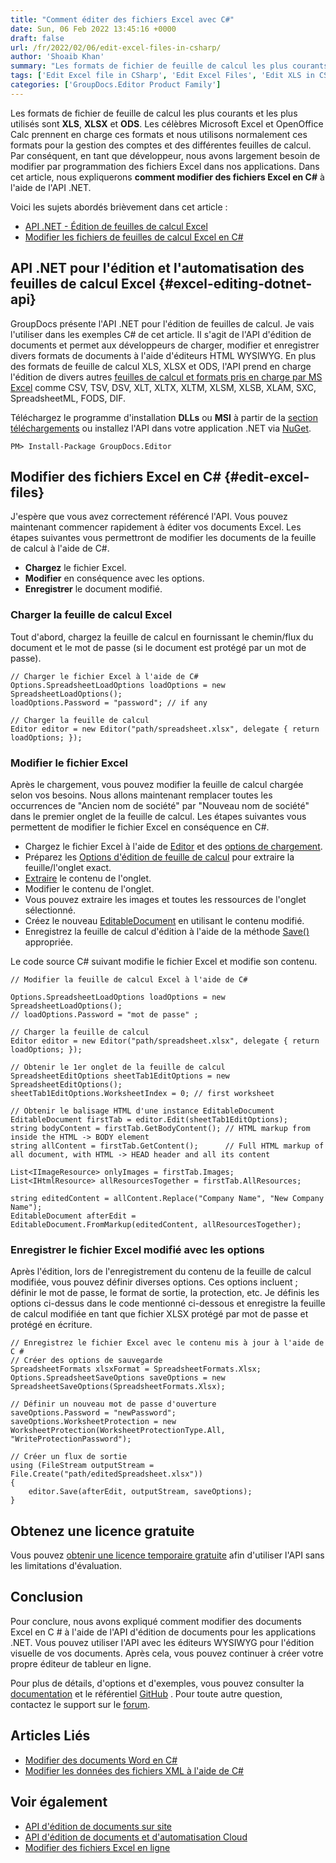 ```yaml
---
title: "Comment éditer des fichiers Excel avec C#"
date: Sun, 06 Feb 2022 13:45:16 +0000
draft: false
url: /fr/2022/02/06/edit-excel-files-in-csharp/
author: 'Shoaib Khan'
summary: "Les formats de fichier de feuille de calcul les plus courants et les plus utilisés sont **XLS**, **XLSX** et **ODS**. Les célèbres Microsoft Excel et OpenOffice Calc prennent en charge ces formats et nous utilisons normalement ces formats pour la gestion des comptes et des différentes feuilles de calcul. Par conséquent, en tant que développeur, nous avons largement besoin de modifier par programmation des fichiers Excel dans nos applications. Dans cet article, nous expliquerons **comment modifier des fichiers Excel en C#** à l'aide de l'API .NET."
tags: ['Edit Excel file in CSharp', 'Edit Excel Files', 'Edit XLS in CSharp', 'Edit XLSX in CSharp', 'Spreadsheet Editing in CSharp']
categories: ['GroupDocs.Editor Product Family']
---
```


Les formats de fichier de feuille de calcul les plus courants et les plus utilisés sont **XLS**, **XLSX** et **ODS**. Les célèbres Microsoft Excel et OpenOffice Calc prennent en charge ces formats et nous utilisons normalement ces formats pour la gestion des comptes et des différentes feuilles de calcul. Par conséquent, en tant que développeur, nous avons largement besoin de modifier par programmation des fichiers Excel dans nos applications. Dans cet article, nous expliquerons **comment modifier des fichiers Excel en C#** à l'aide de l'API .NET.

Voici les sujets abordés brièvement dans cet article :

* [API .NET - Édition de feuilles de calcul Excel](#excel-editing-dotnet-api)
* [Modifier les fichiers de feuilles de calcul Excel en C#](#edit-excel-files)

## API .NET pour l'édition et l'automatisation des feuilles de calcul Excel {#excel-editing-dotnet-api}

GroupDocs présente l'API .NET pour l'édition de feuilles de calcul. Je vais l'utiliser dans les exemples C# de cet article. Il s'agit de l'API d'édition de documents et permet aux développeurs de charger, modifier et enregistrer divers formats de documents à l'aide d'éditeurs HTML WYSIWYG. En plus des formats de feuille de calcul XLS, XLSX et ODS, l'API prend en charge l'édition de divers autres [feuilles de calcul et formats pris en charge par MS Excel](https://docs.groupdocs.com/editor/net/supported-document-formats/) comme CSV, TSV, DSV, XLT, XLTX, XLTM, XLSM, XLSB, XLAM, SXC, SpreadsheetML, FODS, DIF.

Téléchargez le programme d'installation **DLLs** ou **MSI** à partir de la [section téléchargements](https://downloads.groupdocs.com/editor/net) ou installez l'API dans votre application .NET via [NuGet](https://www.nuget.org/packages/groupdocs.editor).

```
PM> Install-Package GroupDocs.Editor
```

## Modifier des fichiers Excel en C# {#edit-excel-files}

J'espère que vous avez correctement référencé l'API. Vous pouvez maintenant commencer rapidement à éditer vos documents Excel. Les étapes suivantes vous permettront de modifier les documents de la feuille de calcul à l'aide de C#.

* **Chargez** le fichier Excel.
* **Modifier** en conséquence avec les options.
* **Enregistrer** le document modifié.

### Charger la feuille de calcul Excel

Tout d'abord, chargez la feuille de calcul en fournissant le chemin/flux du document et le mot de passe (si le document est protégé par un mot de passe).

```
// Charger le fichier Excel à l'aide de C#
Options.SpreadsheetLoadOptions loadOptions = new SpreadsheetLoadOptions();
loadOptions.Password = "password"; // if any

// Charger la feuille de calcul
Editor editor = new Editor("path/spreadsheet.xlsx", delegate { return loadOptions; });
```

### Modifier le fichier Excel

Après le chargement, vous pouvez modifier la feuille de calcul chargée selon vos besoins. Nous allons maintenant remplacer toutes les occurrences de "Ancien nom de société" par "Nouveau nom de société" dans le premier onglet de la feuille de calcul. Les étapes suivantes vous permettent de modifier le fichier Excel en conséquence en C#.

* Chargez le fichier Excel à l'aide de [Editor](https://apireference.groupdocs.com/editor/net/groupdocs.editor/editor) et des [options de chargement](https://apireference.groupdocs.com/editor/net/groupdocs.editor.options/spreadsheetloadoptions).
* Préparez les [Options d'édition de feuille de calcul](https://apireference.groupdocs.com/editor/net/groupdocs.editor.options/spreadsheeteditoptions) pour extraire la feuille/l'onglet exact.
* [Extraire](https://apireference.groupdocs.com/editor/net/groupdocs.editor/editabledocument/methods/index) le contenu de l'onglet.
* Modifier le contenu de l'onglet.
* Vous pouvez extraire les images et toutes les ressources de l'onglet sélectionné.
* Créez le nouveau [EditableDocument](https://apireference.groupdocs.com/editor/net/groupdocs.editor/editabledocument) en utilisant le contenu modifié.
* Enregistrez la feuille de calcul d'édition à l'aide de la méthode [Save()](https://apireference.groupdocs.com/editor/net/groupdocs.editor/editor/methods/save/index) appropriée.

Le code source C# suivant modifie le fichier Excel et modifie son contenu.

```
// Modifier la feuille de calcul Excel à l'aide de C#

Options.SpreadsheetLoadOptions loadOptions = new SpreadsheetLoadOptions();
// loadOptions.Password = "mot de passe" ;

// Charger la feuille de calcul
Editor editor = new Editor("path/spreadsheet.xlsx", delegate { return loadOptions; });

// Obtenir le 1er onglet de la feuille de calcul
SpreadsheetEditOptions sheetTab1EditOptions = new SpreadsheetEditOptions();
sheetTab1EditOptions.WorksheetIndex = 0; // first worksheet

// Obtenir le balisage HTML d'une instance EditableDocument
EditableDocument firstTab = editor.Edit(sheetTab1EditOptions);
string bodyContent = firstTab.GetBodyContent(); // HTML markup from inside the HTML -> BODY element
string allContent = firstTab.GetContent();      // Full HTML markup of all document, with HTML -> HEAD header and all its content

List<IImageResource> onlyImages = firstTab.Images;
List<IHtmlResource> allResourcesTogether = firstTab.AllResources;

string editedContent = allContent.Replace("Company Name", "New Company Name");
EditableDocument afterEdit = EditableDocument.FromMarkup(editedContent, allResourcesTogether);
```

### Enregistrer le fichier Excel modifié avec les options

Après l'édition, lors de l'enregistrement du contenu de la feuille de calcul modifiée, vous pouvez définir diverses options. Ces options incluent ; définir le mot de passe, le format de sortie, la protection, etc. Je définis les options ci-dessus dans le code mentionné ci-dessous et enregistre la feuille de calcul modifiée en tant que fichier XLSX protégé par mot de passe et protégé en écriture.

```
// Enregistrez le fichier Excel avec le contenu mis à jour à l'aide de C #
// Créer des options de sauvegarde
SpreadsheetFormats xlsxFormat = SpreadsheetFormats.Xlsx;
Options.SpreadsheetSaveOptions saveOptions = new SpreadsheetSaveOptions(SpreadsheetFormats.Xlsx);

// Définir un nouveau mot de passe d'ouverture
saveOptions.Password = "newPassword";
saveOptions.WorksheetProtection = new WorksheetProtection(WorksheetProtectionType.All, "WriteProtectionPassword");

// Créer un flux de sortie
using (FileStream outputStream = File.Create("path/editedSpreadsheet.xlsx"))
{
    editor.Save(afterEdit, outputStream, saveOptions);
}
```

## Obtenez une licence gratuite

Vous pouvez [obtenir une licence temporaire gratuite](https://purchase.groupdocs.com/temporary-license) afin d'utiliser l'API sans les limitations d'évaluation.

## Conclusion

Pour conclure, nous avons expliqué comment modifier des documents Excel en C # à l'aide de l'API d'édition de documents pour les applications .NET. Vous pouvez utiliser l'API avec les éditeurs WYSIWYG pour l'édition visuelle de vos documents. Après cela, vous pouvez continuer à créer votre propre éditeur de tableur en ligne.

Pour plus de détails, d'options et d'exemples, vous pouvez consulter la [documentation](https://docs.groupdocs.com/editor/net) et le référentiel [GitHub](https://github.com/groupdocs-editor) . Pour toute autre question, contactez le support sur le [forum](https://forum.groupdocs.com/c/assembly).

## Articles Liés

* [Modifier des documents Word en C#](https://blog.groupdocs.com/2021/03/26/edit-word-documents-in-csharp/)
* [Modifier les données des fichiers XML à l'aide de C#](https://blog.groupdocs.com/2021/11/02/edit-xml-files-using-csharp/)

## Voir également

* [API d'édition de documents sur site](https://products.groupdocs.com/editor/family)
* [API d'édition de documents et d'automatisation Cloud](https://products.groupdocs.cloud/editor/family)
* [Modifier des fichiers Excel en ligne](https://products.groupdocs.app/editor/excel)






